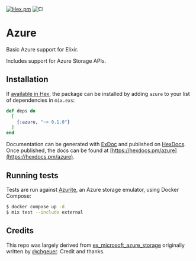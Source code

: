 
[![Hex.pm](https://img.shields.io/hexpm/v/azure.svg)](https://hex.pm/packages/azure)
![CI](https://github.com/joeapearson/elixir-azure/actions/workflows/ci.yml/badge.svg)


# Azure

Basic Azure support for Elixir.

Includes support for Azure Storage APIs.

## Installation

If [available in Hex](https://hex.pm/docs/publish), the package can be installed
by adding `azure` to your list of dependencies in `mix.exs`:

```elixir
def deps do
  [
    {:azure, "~> 0.1.0"}
  ]
end
```

Documentation can be generated with [ExDoc](https://github.com/elixir-lang/ex_doc)
and published on [HexDocs](https://hexdocs.pm). Once published, the docs can
be found at [https://hexdocs.pm/azure](https://hexdocs.pm/azure).

## Running tests

Tests are run against [Azurite](https://github.com/Azure/Azurite), an Azure storage emulator, using
Docker Compose:

```sh
$ docker compose up -d
$ mix test --include external
```

## Credits

This repo was largely derived from [ex_microsoft_azure_storage](https://github.com/chgeuer/ex_microsoft_azure_storage) originally written by [@chgeuer](https://github.com/chgeuer).  Credit and thanks.
